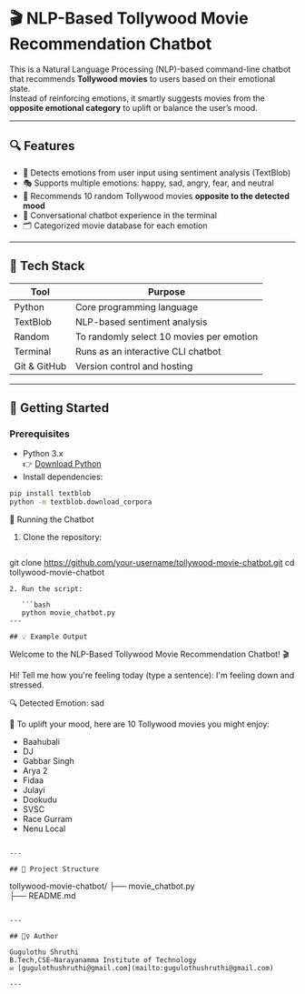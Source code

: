 # 🎬 NLP-Based Tollywood Movie Recommendation Chatbot 

This is a Natural Language Processing (NLP)-based command-line chatbot that recommends **Tollywood movies** to users based on their emotional state.  
Instead of reinforcing emotions, it smartly suggests movies from the **opposite emotional category** to uplift or balance the user’s mood.

---

## 🔍 Features

- 🧠 Detects emotions from user input using sentiment analysis (TextBlob)
- 🎭 Supports multiple emotions: happy, sad, angry, fear, and neutral
- 🎥 Recommends 10 random Tollywood movies **opposite to the detected mood**
- 🔁 Conversational chatbot experience in the terminal
- 🗂️ Categorized movie database for each emotion

---

## 🧰 Tech Stack

| Tool         | Purpose                                  |
|--------------|-------------------------------------------|
| Python       | Core programming language                 |
| TextBlob     | NLP-based sentiment analysis              |
| Random       | To randomly select 10 movies per emotion  |
| Terminal     | Runs as an interactive CLI chatbot        |
| Git & GitHub | Version control and hosting               |

---

## 🚀 Getting Started

### Prerequisites

- Python 3.x  
  👉 [Download Python](https://www.python.org/downloads/)
- Install dependencies:
  
```bash
pip install textblob
python -m textblob.download_corpora
```
🔧 Running the Chatbot
1. Clone the repository:

   ```bash
git clone https://github.com/your-username/tollywood-movie-chatbot.git
cd tollywood-movie-chatbot

```
2. Run the script:

   ```bash
   python movie_chatbot.py
---

## 💡 Example Output

```
Welcome to the NLP-Based Tollywood Movie Recommendation Chatbot! 🎬

Hi! Tell me how you're feeling today (type a sentence): I'm feeling down and stressed.

🔍 Detected Emotion: sad

🎥 To uplift your mood, here are 10 Tollywood movies you might enjoy:
- Baahubali
- DJ
- Gabbar Singh
- Arya 2
- Fidaa
- Julayi
- Dookudu
- SVSC
- Race Gurram
- Nenu Local

```

---

## 📂 Project Structure

```
tollywood-movie-chatbot/
├── movie_chatbot.py       
├── README.md              

```

---

## 🙋‍♀️ Author

Gugulothu Shruthi  
B.Tech,CSE—Narayanamma Institute of Technology  
✉️ [gugulothushruthi@gmail.com](mailto:gugulothushruthi@gmail.com)

---

